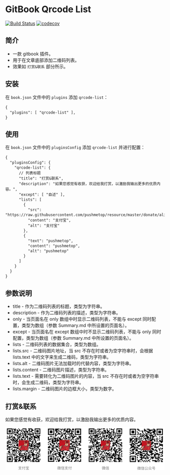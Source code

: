 # GitBook Qrcode List

[![Build Status](https://travis-ci.org/pushmetop/gitbook-plugin-qrcode-list.svg?branch=master)](https://travis-ci.org/pushmetop/gitbook-plugin-qrcode-list)
[![codecov](https://codecov.io/gh/pushmetop/gitbook-plugin-qrcode-list/branch/master/graph/badge.svg)](https://codecov.io/gh/pushmetop/gitbook-plugin-qrcode-list)

## 简介

* 一款 gitbook 插件。
* 用于在文章底部添加二维码列表。
* 效果如 `打赏&联系` 部分所示。


## 安装

在 `book.json` 文件中的 `plugins` 添加 `qrcode-list`：

```
{
  "plugins": [ "qrcode-list" ],
}
```

## 使用

在 `book.json` 文件中的 `pluginsConfig` 添加 `qrcode-list` 并进行配置：

```
{
  "pluginsConfig": {
    "qrcode-list": {
      // 列表标题
      "title": "打赏&联系",
      "description": "如果您感觉有收获，欢迎给我打赏，以激励我输出更多的优质内容。",
      "except": [ "自述" ],
      "lists": [
        {
          "src": "https://raw.githubusercontent.com/pushmetop/resource/master/donate/alipay.png",
          "content": "支付宝",
          "alt": "支付宝"
        },
        {
          "text": "pushmetop",
          "content": "pushmetop",
          "alt": "pushmetop"
        }
      ]
    }
  }
}
```

## 参数说明

* title - 作为二维码列表的标题，类型为字符串。
* description - 作为二维码列表的描述，类型为字符串。
* only  - 当页面名在 only 数组中时显示二维码列表，不能与 except 同时配置，类型为数组（参数 Summary.md 中所设置的页面名）。
* except - 当页面名在 except 数组中时不显示二维码列表，不能与 only 同时配置，类型为数组（参数 Summary.md 中所设置的页面名）。
* lists - 二维码列表的数据集合，类型为数组。
* lists.src - 二维码图片地址，当 src 不存在时或者为空字符串时，会根据 lists.text 中的文字来生成二维码，类型为字符串。
* lists.alt - 二维码图片无法加载时的代替内容，类型为字符串。
* lists.content - 二维码图片描述，类型为字符串。
* lists.text - 需要转化为二维码图片的内容，当 src 不存在时或者为空字符串时，会生成二维码，类型为字符串。
* lists.margin - 二维码图片的边框大小，类型为数字。

## 打赏&联系

如果您感觉有收获，欢迎给我打赏，以激励我输出更多的优质内容。

![打赏&联系](https://raw.githubusercontent.com/pushmetop/resource/master/donate/donate.png)
